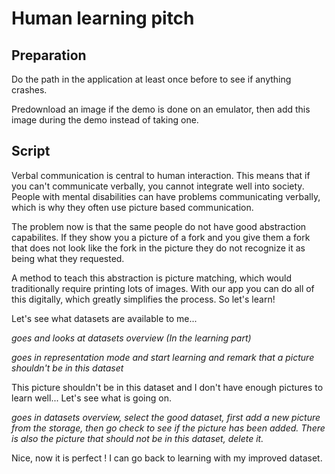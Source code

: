 # Human learning pitch

## Preparation

Do the path in the application at least once before to see if anything crashes.

Predownload an image if the demo is done on an emulator, then add this image during the demo instead of taking one.

## Script

Verbal communication is central to human interaction. This means that if you can't communicate verbally, you cannot integrate well into society. People with mental disabilities can have problems communicating verbally, which is why they often use picture based communication.

The problem now is that the same people do not have good abstraction capabilites. If they show you a picture of a fork and you give them a fork that does not look like the fork in the picture they do not recognize it as being what they requested.

A method to teach this abstraction is picture matching, which would traditionally require printing lots of images. With our app you can do all of this digitally, which greatly simplifies the process.
So let's learn!

Let's see what datasets are available to me...

_goes and looks at datasets overview (In the learning part)_ 

_goes in representation mode and start learning and remark that a picture shouldn't be in this dataset_

 This picture shouldn't be in this dataset and I don't have enough pictures to learn well... Let's see what is going on.
 
 _goes in datasets overview, select the good dataset, first add a new picture from the storage, then go check to see if the picture has been added. There is also the picture that should not be in this dataset, delete it._
 
 Nice, now it is perfect ! I can go back to learning with my improved dataset.
